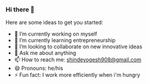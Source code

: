 ### Hi there 👋

Here are some ideas to get you started:

- 🔭 I’m currently working on myself
- 🌱 I’m currently learning entrepreneurship
- 👯 I’m looking to collaborate on new innovative ideas
- 💬 Ask me about anything 
- 📫 How to reach me: shindeyogesh908@gmail.com
- 😄 Pronouns: he/his
- ⚡ Fun fact: I work more efficiently when i'm hungry
